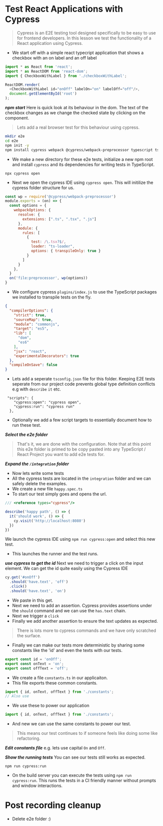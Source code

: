 # Test React Applications with Cypress

> Cypress is an E2E testing tool designed specifically to be easy to use for frontend developers. In this lesson we test the functionality of a React application using Cypress.

* We start off with a simple react typecript application that shows a checkbox with an on label and an off label

```js
import * as React from 'react';
import * as ReactDOM from 'react-dom';
import { CheckboxWithLabel } from './checkboxWithLabel';

ReactDOM.render(
  <CheckboxWithLabel id="onOff" labelOn="on" labelOff="off"/>,
  document.getElementById('root')
);
```

***npm start***
Here is quick look at its behaviour in the dom. The text of the checkbox changes as we change the checked state by clicking on the component.  

> Lets add a real browser test for this behaviour using cypress.

```bash
mkdir e2e
cd e2e
npm init -y
npm install cypress webpack @cypress/webpack-preprocessor typescript ts-loader
```
* We make a new directory for these e2e tests, initialize a new npm root and install `cypress` and its dependencies for writing tests in TypeScript. 

```
npx cypress open
```
* Next we open the cypress IDE using `cypress open`. This will initilize the cypress folder structure for us.

```js
const wp = require('@cypress/webpack-preprocessor')
module.exports = (on) => {
  const options = {
    webpackOptions: {
      resolve: {
        extensions: [".ts", ".tsx", ".js"]
      },
      module: {
        rules: [
          {
            test: /\.tsx?$/,
            loader: "ts-loader",
            options: { transpileOnly: true }
          }
        ]
      }
    },
  }
  on('file:preprocessor', wp(options))
}

```
* We configure cypress `plugins/index.js` to use the TypeScript packages we installed to transpile tests on the fly.


```json
{
  "compilerOptions": {
    "strict": true,
    "sourceMap": true,
    "module": "commonjs",
    "target": "es5",
    "lib": [
      "dom",
      "es6"
    ],
    "jsx": "react",
    "experimentalDecorators": true
  },
  "compileOnSave": false
}
```

* Lets add a seperate `tsconfig.json` file for this folder. Keeping E2E tests seperate from our project code prevents global type definition conflicts e.g with `describe` `it` etc. 

```
 "scripts": {
    "cypress:open": "cypress open",
    "cypress:run": "cypress run"
  },
```
* Optionally we add a few script targets to essentially document how to run these test. 

***Select the e2e folder***
> That's it, we are done with the configuration. Note that at this point this e2e folder is primed to be copy pasted into any TypeScript / React Project you want to add e2e tests for.

***Expand the `/integration` folder***
* Now lets write some tests
* All the cypress tests are located in the `integration` folder and we can safely delete the examples. 
* We create a new file `happy.spec.ts` 
* To start our test simply goes and opens the url. 

```ts
/// <reference types="cypress"/>

describe('happy path', () => {
  it('should work', () => {
    cy.visit('http://localhost:8080')
  })
})
```
We launch the cypress IDE using `npm run cypress:open` and select this new test.

* This launches the runner and the test runs.

***use cypress to get the id***
Next we need to trigger a click on the input element. We can get the id quite easily using the Cypress IDE


```ts
cy.get('#onOff')
  .should('have.text', 'off')
  .click()
  .should('have.text', 'on')
```
* We paste in this get.
* Next we need to add an assertion. Cypress provides assertions under the `should` command and we can use the `has.text` chain. 
* Next we trigger a `click`
* Finally we add another assertion to ensure the text updates as expected.

> There is lots more to cypress commands and we have only scratched the surface.

* Finally we can make our tests more deterministic by sharing some constants like the 'id' and even the texts with our tests.

```ts
export const id = 'onOff';
export const onText = 'on';
export const offText = 'off';
```
* We create a file `constants.ts` in our applicaiton. 
* This file exports these common constants. 

```ts
import { id, onText, offText } from './constants';
// Also use
```
* We use these to power our application

```ts
import { id, onText, offText } from './constants';
```
* And new we can use the same constants to power our test. 

> This means our test continues to if someone feels like doing some like refactoring.

***Edit constants file***
e.g. lets use capital `On` and `Off`. 

***Show the running tests***
You can see our tests still works as expected.

```
npm run cypress:run
```
* On the build server you can execute the tests using `npm run cypress:run`. This runs the tests in a CI friendly manner without prompts and window interactions.

# Post recording cleanup
* Delete e2e folder :) 
